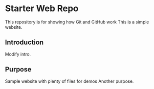 # Starter Web Repo

This repository is for showing how Git and GitHub work
This is a simple website.

## Introduction
Modify intro.

## Purpose

Sample website with plenty of files for demos
Another purpose.

